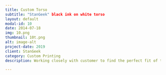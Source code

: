 ```yaml
---
title: Custom Torso 
subtitle: "StanGeek" black ink on white torso
layout: default
modal-id: 10
date: 2014-07-18
img: 10.png
thumbnail: 10t.png
alt: image-alt
project-date: 2019
client: StanGeek
category: Custom Printing
description: Working closely with customer to find the perfect fit of their new logo onto a LEGO Minifigure torso. Contact millionprints with your special project, orders as little as 12 with options of printing front and back.

---
```

